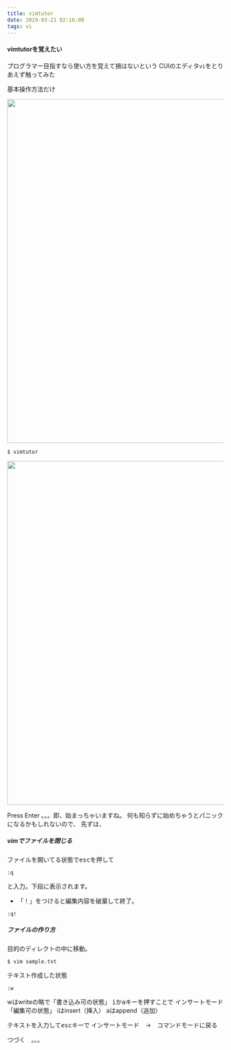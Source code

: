 ```yaml
---
title: vimtutor
date: 2019-03-21 02:16:08
tags: vi
---
```


#### vimtutorを覚えたい

プログラマー目指すなら使い方を覚えて損はないという
CUIのエディタ`vi`をとりあえず触ってみた

基本操作方法だけ

<!--- more --->

<img src="vim-start.png" alt="" title="vimtutor" width="800">


```
$ vimtutor
```
<img src="pressenter.png" alt="" title="vimtutor" width="800">

Press Enter 。。。即、始まっちゃいますね。
何も知らずに始めちゃうとパニックになるかもしれないので、
先ずは、

##### vimでファイルを閉じる

ファイルを開いてる状態で<kbd>esc</kbd>を押して
```
:q
```
と入力。下段に表示されます。
- 「！」をつけると編集内容を破棄して終了。
```
:q!
```
##### ファイルの作り方

目的のディレクトの中に移動。
```
$ vim sample.txt
```
テキスト作成した状態
```
:w
```
wはwriteの略で「書き込み可の状態」
<kbd>i</kbd>か<kbd>a</kbd>キーを押すことで
インサートモード「編集可の状態」
iはinsert（挿入）
aはappend（追加）

テキストを入力して<kbd>esc</kbd>キーで
インサートモード　→　コマンドモードに戻る


つづく　。。。
